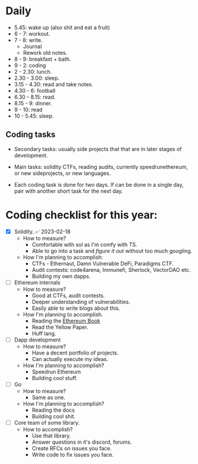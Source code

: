 # Daily
- 5.45: wake up (also shit and eat a fruit)
- 6 - 7: workout.
- 7 - 8: write.
	- Journal
	- Rework old notes.
- 8 - 9: breakfast + bath.
- 9 - 2: coding
- 2 - 2.30: lunch.
- 2.30 - 3.00: sleep.
- 3.15 - 4.30: read and take notes.
- 4.30 - 6: football
- 6.30 - 8.15: read.
- 8.15 - 9: dinner.
- 9 - 10: read
- 10 - 5.45: sleep.

## Coding tasks
- Secondary tasks: usually side projects that that are in later stages of development.
- Main tasks: solidity CTFs, reading audits, currently speedrunethereum, or new sideprojects, or new languages.

- Each coding task is done for two days. If can be done in a single day, pair with another short task for the next day.

# Coding checklist for this year:
- [x] Solidity. ✅ 2023-02-18
	- How to measure?
		- Comfortable with sol as I'm comfy with TS.
		- Able to go into a task and _figure it out_ without too much googling.
	- How I'm planning to accomplish:
		- CTFs - Ethernaut, Damn Vulnerable DeFi, Paradigms CTF.
		- Audit contests: code4arena, Immunefi, Sherlock, VectorDAO etc.
		- Building my own dapps.
- [ ] Ethereum internals
	- How to measure?
		- Good at CTFs, audit contests.
		- Deeper understanding of vulnerabilities.
		- Easily able to write blogs about this.
	- How I'm planning to accomplish.
		- Reading the [Ethereum Book](https://github.com/ethereumbook/ethereumbook)
		- Read the Yellow Paper.
		- Huff lang.
- [ ] Dapp development
	- How to measure?
		- Have a decent portfolio of projects.
		- Can actually execute my ideas.
	- How I'm planning to accomplish?
		- Speedrun Ethereum
		- Building cool stuff.
- [ ] Go
	- How to measure?
		- Same as one.
	- How I'm planning to accomplish?
		- Reading the docs
		- Building cool shit.
- [ ] Core team of some library.
	- How to accomplish?
		- Use that library.
		- Answer questions in it's discord, forums.
		- Create RFCs on issues you face.
		- Write code to fix issues you face.